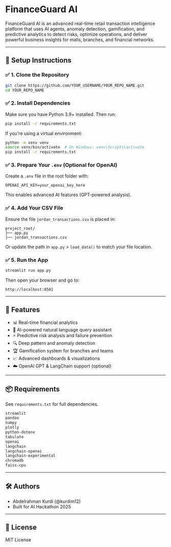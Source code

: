 # FinanceGuard AI

FinanceGuard AI is an advanced real-time retail transaction intelligence platform that uses AI agents, anomaly detection, gamification, and predictive analytics to detect risks, optimize operations, and deliver powerful business insights for malls, branches, and financial networks.

---

## 🚀 Setup Instructions

### ✅ 1. Clone the Repository

```bash
git clone https://github.com/YOUR_USERNAME/YOUR_REPO_NAME.git
cd YOUR_REPO_NAME
```

### ✅ 2. Install Dependencies

Make sure you have Python 3.9+ installed. Then run:

```bash
pip install -r requirements.txt
```

If you're using a virtual environment:

```bash
python -m venv venv
source venv/bin/activate  # On Windows: venv\Scripts\activate
pip install -r requirements.txt
```

### ✅ 3. Prepare Your `.env` (Optional for OpenAI)

Create a `.env` file in the root folder with:

```env
OPENAI_API_KEY=your_openai_key_here
```

This enables advanced AI features (GPT-powered analysis).

### ✅ 4. Add Your CSV File

Ensure the file `jordan_transactions.csv` is placed in:

```
project_root/
├── app.py
├── jordan_transactions.csv
```

Or update the path in `app.py` > `load_data()` to match your file location.

### ✅ 5. Run the App

```bash
streamlit run app.py
```

Then open your browser and go to:

```
http://localhost:8501
```

---

## 🧠 Features

- 📊 Real-time financial analytics
- 🤖 AI-powered natural language query assistant
- ⚡ Predictive risk analysis and failure prevention
- 🔍 Deep pattern and anomaly detection
- 🏆 Gamification system for branches and teams
- 📈 Advanced dashboards & visualizations
- ☁️ OpenAI GPT & LangChain support (optional)

---

## 📦 Requirements

See `requirements.txt` for full dependencies.

```txt
streamlit
pandas
numpy
plotly
python-dotenv
tabulate
openai
langchain
langchain-openai
langchain-experimental
chromadb
faiss-cpu
```

---

## 🛠 Authors
- Abdelrahman Kurdi (@kurdim12)
- Built for AI Hackathon 2025

---

## 📄 License
MIT License
